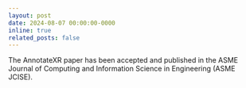 ```yaml
---
layout: post
date: 2024-08-07 00:00:00-0000
inline: true
related_posts: false
---
```


The AnnotateXR paper has been accepted and published in the ASME Journal of Computing and Information Science in Engineering (ASME JCISE).
